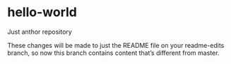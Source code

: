 # hello-world
Just anthor repository

These changes will be made to just the README file on your readme-edits branch, so now this branch contains content that’s different from master.
